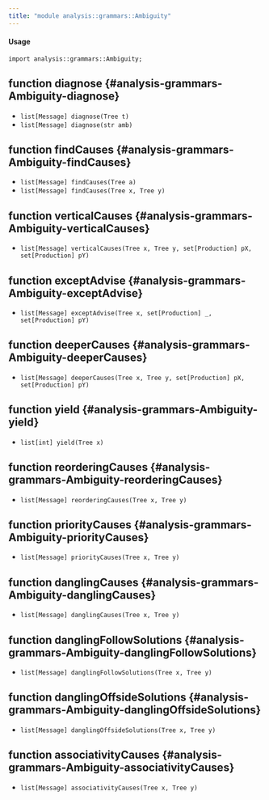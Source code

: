 ```yaml
---
title: "module analysis::grammars::Ambiguity"
---
```


#### Usage

`import analysis::grammars::Ambiguity;`

## function diagnose {#analysis-grammars-Ambiguity-diagnose}

* ``list[Message] diagnose(Tree t)``
* ``list[Message] diagnose(str amb)``

## function findCauses {#analysis-grammars-Ambiguity-findCauses}

* ``list[Message] findCauses(Tree a)``
* ``list[Message] findCauses(Tree x, Tree y)``

## function verticalCauses {#analysis-grammars-Ambiguity-verticalCauses}

* ``list[Message] verticalCauses(Tree x, Tree y, set[Production] pX, set[Production] pY)``

## function exceptAdvise {#analysis-grammars-Ambiguity-exceptAdvise}

* ``list[Message] exceptAdvise(Tree x, set[Production] _, set[Production] pY)``

## function deeperCauses {#analysis-grammars-Ambiguity-deeperCauses}

* ``list[Message] deeperCauses(Tree x, Tree y, set[Production] pX, set[Production] pY)``

## function yield {#analysis-grammars-Ambiguity-yield}

* ``list[int] yield(Tree x)``

## function reorderingCauses {#analysis-grammars-Ambiguity-reorderingCauses}

* ``list[Message] reorderingCauses(Tree x, Tree y)``

## function priorityCauses {#analysis-grammars-Ambiguity-priorityCauses}

* ``list[Message] priorityCauses(Tree x, Tree y)``

## function danglingCauses {#analysis-grammars-Ambiguity-danglingCauses}

* ``list[Message] danglingCauses(Tree x, Tree y)``

## function danglingFollowSolutions {#analysis-grammars-Ambiguity-danglingFollowSolutions}

* ``list[Message] danglingFollowSolutions(Tree x, Tree y)``

## function danglingOffsideSolutions {#analysis-grammars-Ambiguity-danglingOffsideSolutions}

* ``list[Message] danglingOffsideSolutions(Tree x, Tree y)``

## function associativityCauses {#analysis-grammars-Ambiguity-associativityCauses}

* ``list[Message] associativityCauses(Tree x, Tree y)``


